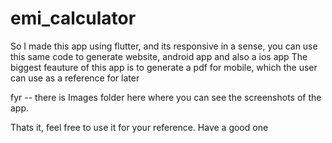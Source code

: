 # emi_calculator

So I made this app using flutter, and its responsive in a sense, you can use this same code to generate website, android app and also a ios app
The biggest feauture of this app is to generate a pdf for mobile, which the user can use as a reference for later

fyr -- there is Images folder here where you can see the screenshots of the app.

Thats it, feel free to use it for your reference. Have a good one

